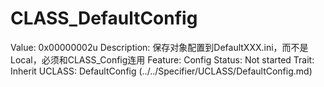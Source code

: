 # CLASS_DefaultConfig

Value: 0x00000002u
Description: 保存对象配置到DefaultXXX.ini，而不是Local，必须和CLASS_Config连用
Feature: Config
Status: Not started
Trait: Inherit
UCLASS: DefaultConfig (../../Specifier/UCLASS/DefaultConfig.md)